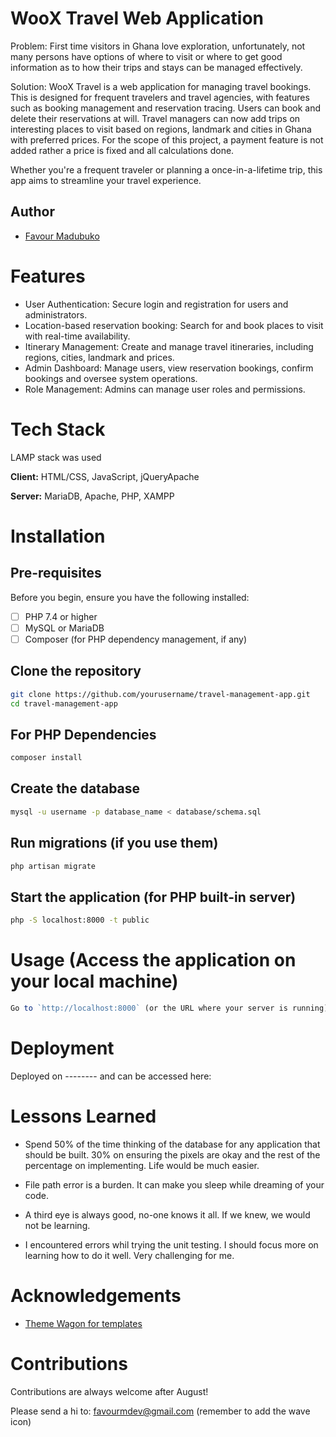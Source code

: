 
# WooX Travel Web Application
Problem: First time visitors in Ghana love exploration, unfortunately, not many persons have options of where to visit or where to get good information as to how their trips and stays can be managed effectively.

Solution: WooX Travel is a web application for managing travel bookings. This is designed for frequent travelers and travel agencies, with features such as booking management and reservation tracing. Users can book and delete their reservations at will. Travel managers can now add trips on interesting places to visit based on regions, landmark and cities in Ghana with preferred prices. For the scope of this project, a payment feature is not added rather a price is fixed and all calculations done.

Whether you're a frequent traveler or planning a once-in-a-lifetime trip, this app aims to streamline your travel experience.



## Author

- [Favour Madubuko](https://www.github.com/favouralgo)


# Features

- User Authentication: Secure login and registration for users and administrators.
- Location-based reservation booking: Search for and book places to visit with real-time availability.
- Itinerary Management: Create and manage travel itineraries, including regions, cities, landmark and prices.
- Admin Dashboard: Manage users, view reservation bookings, confirm bookings and oversee system operations. 
- Role Management: Admins can manage user roles and permissions.


# Tech Stack

LAMP stack was used

**Client:** HTML/CSS, JavaScript, jQueryApache 

**Server:** MariaDB, Apache, PHP, XAMPP


# Installation

## Pre-requisites
Before you begin, ensure you have the following installed:

- [ ]  PHP 7.4 or higher
- [ ]  MySQL or MariaDB
- [ ]  Composer (for PHP dependency management, if any)

## Clone the repository

```bash
git clone https://github.com/yourusername/travel-management-app.git
cd travel-management-app
```

## For PHP Dependencies
```bash
composer install
```

## Create the database
```bash 
mysql -u username -p database_name < database/schema.sql
```

## Run migrations (if you use them)
```bash 
php artisan migrate
```

## Start the application (for PHP built-in server)
```bash 
php -S localhost:8000 -t public
```




    
# Usage (Access the application on your local machine)

```javascript
Go to `http://localhost:8000` (or the URL where your server is running).
```


# Deployment

Deployed on -------- and can be accessed here: 




# Lessons Learned

- Spend 50% of the time thinking of the database for any application that should be built. 30% on ensuring the pixels are okay and the rest of the percentage on implementing. Life would be much easier.

- File path error is a burden. It can make you sleep while dreaming of your code. 

- A third eye is always good, no-one knows it all. If we knew, we would not be learning.

- I encountered errors whil trying the unit testing. I should focus more on learning how to do it well. Very challenging for me.


# Acknowledgements

 - [Theme Wagon for templates](https://themewagon.com)




# Contributions

Contributions are always welcome after August!

Please send a hi to: favourmdev@gmail.com (remember to add the wave icon)


